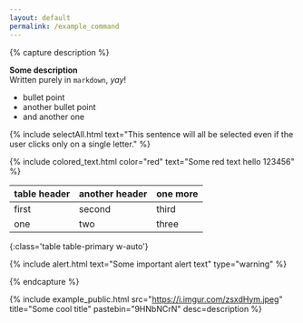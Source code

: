 ```yaml
---
layout: default
permalink: /example_command
---
```


<!-- This must be at the beginning of your markdown description -->
{% capture description %} 

<!-- Some regular markdown -->
**Some description**   
Written purely in `markdown`, *yay*!

<!-- simple markdown list -->
- bullet point
- another bullet point
- and another one

<!-- Select all -->
<!-- Whatever you put in the text field below will be ALL selected if the user clicks anywhere on the text -->
{% include selectAll.html text="This sentence will all be selected even if the user clicks only on a single letter." %}

<!-- colored text  -->
<!-- color is the color of your text and text is the text you want to display in that color -->
{% include colored_text.html color="red" text="Some red text hello 123456" %}

<!-- table -->
<!-- find list of all table types here: https://getbootstrap.com/docs/5.0/content/tables/#variants and just change the 'secondary' in table-secondary to something else -->
<!-- remove w-auto if you don't wish the table to auto resize based on the text -->

| table header | another header | one more |
|-------|--------|--------|
| first | second | third |
| one | two | three |
{:class='table table-primary w-auto'} 

<!-- alert -->
<!-- find list of all alerts here: https://getbootstrap.com/docs/5.0/components/alerts/#examples and just change the type to something else -->
{% include alert.html text="Some important alert text" type="warning" %} 

<!-- This must be at the end of your markdown description -->
{% endcapture %} 

<!-- If you're NOT including any description, you can delete all the content between {% capture description %} and {% endcapture %} tags and even delete the tags themselves -->

<!-- The following line below will display the image and pastebin embed -->
<!-- src = full path to the image, i.e. https://i.imgur.com/zsxdHym.jpeg -->
<!-- title = title, will be displayed as a button and title of the modal -->
<!-- pastebin = the pastebin unique ID, NOT the whole url, i.e. https://pastebin.com/HVRnqeJx will be just HVRnqeJx -->
<!-- If you're NOT including pastebin, delete the pastebin="X" key completely
<!-- Do not change anything else -->
{% include example_public.html src="https://i.imgur.com/zsxdHym.jpeg" title="Some cool title" pastebin="9HNbNCrN" desc=description %} 
